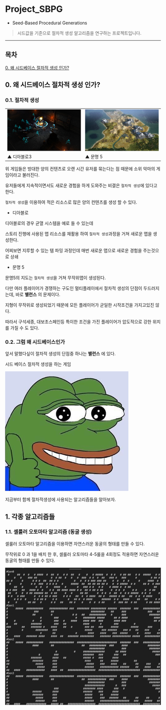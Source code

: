 # Project_SBPG
* Seed-Based Procedural Generations

> 시드값을 기준으로 절차적 생성 알고리즘을 연구하는 프로젝트입니다.  
---
## 목차

[0. 왜 시드베이스 절차적 생성 인가?](##0.-왜-시드베이스-절차적-생성-인가?)

## 0. 왜 시드베이스 절차적 생성 인가?

### 0.1. 절차적 생성

<table width="100%" text-align="center" >
    <tr>
        <td width="50%">
            <img src="./readmeimg/01diablo.jpg">
        </td>
        <td width="50%">
            <img src="./readmeimg/01civ.jpg">
        </td>
    </tr>
    <tr>
        <td>
            ▲ 디아블로3
        </td>
        <td>
            ▲ 문명 5
        </td>
    </tr>
</table>

위 게임들은 방대한 양의 컨텐츠로 오랜 시간 유저를 묶는다는 점 때문에 소위 악마의 게임이라고 불러진다.

유저들에게 지속적이면서도 새로운 경험을 하게 도와주는 비결은 `절차적 생성`에 있다고 한다.

`절차적 생성`을 이용하여 적은 리소스로 많은 양의 컨텐츠를 생성 할 수 있다.

* 디아블로
 
 디아블로의 경우 균열 시스템을 예로 들 수 있는데
 
 스토리 진행에 사용된 맵 리소스를 재활용 하여 `절차적 생성`과정을 거쳐 새로운 맵을 생성한다.
 
 어찌보면 지루할 수 있는 템 파밍 과정인데 매번 새로운 맵으로 새로운 경험을 주는것으로 상쇄
 
* 문명 5
 
 문명5의 지도는 `절차적 생성`을 거쳐 무작위맵이 생성된다.
 
 다만 여러 플레이어가 경쟁하는 구도인 멀티플레이에서 절차적 생성의 단점이 두드러지는데, 바로 **밸런스** 의 문제이다. 
 
 지형이 무작위로 생성되었기 때문에 모든 플레이어가 균일한 시작조건을 가지고있진 않다.
 
 따라서 구석세종, 대보초스페인등 특이한 조건을 가진 플레이어가 압도적으로 강한 위치를 가질 수 도 있다.

### 0.2. 그럼 왜 시드베이스인가

앞서 말했다싶이 절차적 생성의 단점중 하나는 **밸런스** 에 있다.

시드 베이스 절차적 생성을 하는 게임 


![pepeb](./readmeimg/pepeb.jpg)

지금부터 함께 절차적생성에 사용되는 알고리즘들을 알아보자.

## 1. 각종 알고리즘들

### 1.1. 셀룰러 오토마타 알고리즘 (동굴 생성)

셀룰러 오토마타 알고리즘을 이용하면 자연스러운 동굴의 형태를 만들 수 있다.

무작위로 0 과 1을 배치 한 후, 셀룰러 오토마타 4-5룰을 4회정도 적용하면 자연스러운 동굴의 형태를 만들 수 있다.

![10](./readmeimg/10genjava.png)
